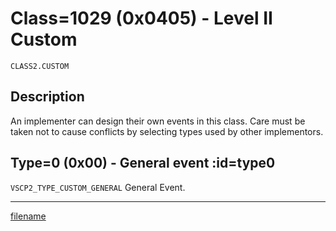 # Class=1029 (0x0405) - Level II Custom

    CLASS2.CUSTOM

## Description

An implementer can design their own events in this class. Care must be taken not to cause conflicts by selecting types used by other implementors. 

## Type=0 (0x00) - General event :id=type0
```VSCP2_TYPE_CUSTOM_GENERAL```
General Event.

----

[filename](./bottom_copyright.md ':include')